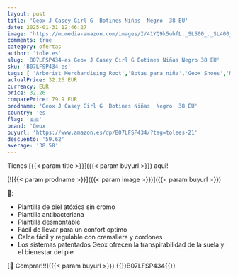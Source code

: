 ```yaml
---
layout: post
title: 'Geox J Casey Girl G  Botines Niñas  Negro  38 EU'
date: 2025-01-31 12:46:27
image: 'https://m.media-amazon.com/images/I/41YQ9k5uhfL._SL500_._SL400_.jpg'
comments: true
category: ofertas
author: 'tole.es'
slug: 'B07LFSP434-es Geox J Casey Girl G Botines Niñas Negro 38 EU'
sku: 'B07LFSP434-es'
tags: [ 'Arborist Merchandising Root','Botas para niña','Geox Shoes','Moda','Moda Niña','Regalar','Self Service','Softlines | Shoes | Co-gender','Special Features Stores','Zapatos de niña','botines','c8538d25-3af9-48d3-aeff-5f3ce5572a36_0','c8538d25-3af9-48d3-aeff-5f3ce5572a36_3901','c8538d25-3af9-48d3-aeff-5f3ce5572a36_5501','c8538d25-3af9-48d3-aeff-5f3ce5572a36_6401','geox','🇪🇸', ]
actualPrice: 32.26 EUR
currency: EUR
price: 32.26
comparePrice: 79.9 EUR
prodname: 'Geox J Casey Girl G  Botines Niñas  Negro  38 EU'
country: 'es'
flag: '🇪🇸'
brand: 'Geox'
buyurl: 'https://www.amazon.es/dp/B07LFSP434/?tag=tolees-21'
descuento: '59.62'
average: '38.58'
---
```


Tienes [{{< param title >}}]({{< param buyurl >}}) aqui!

[![{{< param prodname >}}]({{< param image >}})]({{< param buyurl >}})

🔎:

- Plantilla de piel atóxica sin cromo
- Plantilla antibacteriana
- Plantilla desmontable
- Fácil de llevar para un confort optimo
- Calce fácil y regulable con cremallera y cordones
- Los sistemas patentados Geox ofrecen la transpirabilidad de la suela y el bienestar del pie

[🛒 Comprar!!!]({{< param buyurl >}})
{{<world>}}B07LFSP434{{</world>}}
